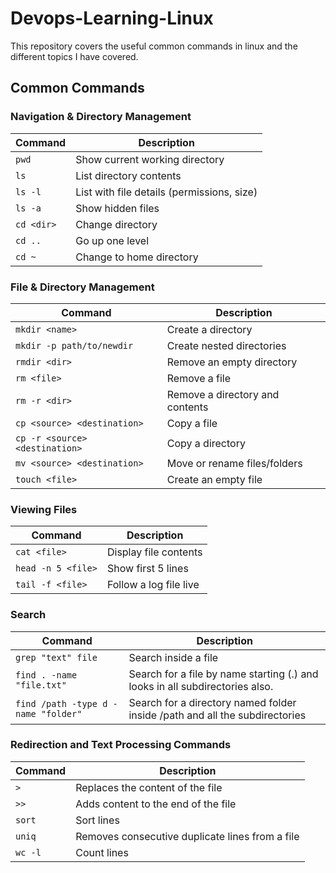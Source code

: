 # Devops-Learning-Linux
This repository covers the useful common commands in linux and the different topics I have covered.
## Common Commands
### Navigation & Directory Management
| Command    | Description                                |
| ---------- | ------------------------------------------ |
| `pwd`      | Show current working directory             |
| `ls`       | List directory contents                    |
| `ls -l`    | List with file details (permissions, size) |
| `ls -a`    | Show hidden files                          |
| `cd <dir>` | Change directory                           |
| `cd ..`    | Go up one level                            |
| `cd ~`     | Change to home directory                       |
### File & Directory Management
| Command                   | Description                     |
| ------------------------- | ------------------------------- |
| `mkdir <name>`            | Create a directory              |
| `mkdir -p path/to/newdir` | Create nested directories       |
| `rmdir <dir>`             | Remove an empty directory       |
| `rm <file>`               | Remove a file                   |
| `rm -r <dir>`             | Remove a directory and contents |
| `cp <source> <destination>`         | Copy a file                     |
| `cp -r <source> <destination>`      | Copy a directory                |
| `mv <source> <destination>`         | Move or rename files/folders    |
| `touch <file>`            | Create an empty file            |
### Viewing Files
| Command            | Description            |
| ------------------ | ---------------------- |
| `cat <file>`       | Display file contents  |
| `head -n 5 <file>` | Show first 5 lines     |
| `tail -f <file>`   | Follow a log file live |
### Search
| Command                             | Description               |
| ----------------------------------- | ------------------------- |
| `grep "text" file`                  | Search inside a file      |
| `find . -name "file.txt"`           | Search for a file by name starting (.) and looks in all subdirectories also.|
| `find /path -type d -name "folder"` | Search for a directory named folder inside /path and all the subdirectories |
### Redirection and Text Processing Commands
| Command | Description                |  
| ------- | -------------------------- | 
| `>`     | Replaces the content of the file |                                
| `>>`    | Adds content to the end of the file      |                               
| `sort`  | Sort lines                 |                                
| `uniq`  | Removes consecutive duplicate lines from a file |                                
| `wc -l` | Count lines                |                               

